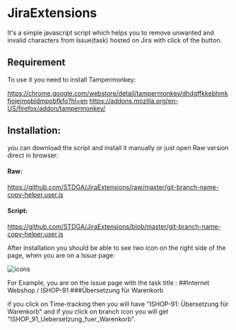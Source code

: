 # JiraExtensions

It's a simple javascript script which helps you to remove unwanted and invalid  characters from Issue(task) hosted on Jira with click of the button.

## Requirement
To use it you need to install Tampermonkey:

https://chrome.google.com/webstore/detail/tampermonkey/dhdgffkkebhmkfjojejmpbldmpobfkfo?hl=en
https://addons.mozilla.org/en-US/firefox/addon/tampermonkey/

## Installation:

you can download the script and install it manually or just open Raw version direct in browser:

#### Raw:
https://github.com/STDGA/JiraExtensions/raw/master/git-branch-name-copy-helper.user.js

#### Script:
https://github.com/STDGA/JiraExtensions/blob/master/git-branch-name-copy-helper.user.js


After installation you should be able to see two icon on the right side of the page, when you are on a Issue page:

![icons](https://cloud.githubusercontent.com/assets/8609390/21956515/1490a24a-da83-11e6-8b8e-ad0ecf7e9413.PNG)

For Example, you are on the issue page with the task title :
##Internet Webshop / ISHOP-91
###Übersetzung für Warenkorb

if you click on Time-tracking then you will have "ISHOP-91: Übersetzung für Warenkorb" and if you click on branch icon you will get "ISHOP_91_Uebersetzung_fuer_Warenkorb".
